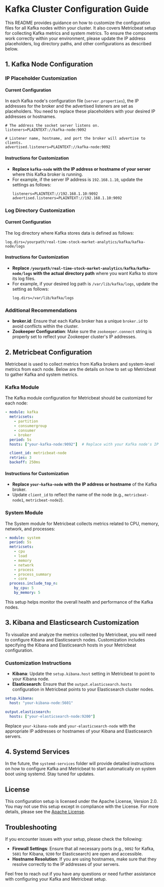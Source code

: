 
# Kafka Cluster Configuration Guide

This README provides guidance on how to customize the configuration files for all Kafka nodes within your cluster. It also covers Metricbeat setup for collecting Kafka metrics and system metrics. To ensure the components work correctly within your environment, please update the IP address placeholders, log directory paths, and other configurations as described below.

## 1. Kafka Node Configuration

### IP Placeholder Customization

#### Current Configuration
In each Kafka node's configuration file (`server.properties`), the IP addresses for the broker and the advertised listeners are set as placeholders. You need to replace these placeholders with your desired IP addresses or hostnames.

```properties
# The address the socket server listens on.
listeners=PLAINTEXT://kafka-node:9092

# Listener name, hostname, and port the broker will advertise to clients.
advertised.listeners=PLAINTEXT://kafka-node:9092
```

#### Instructions for Customization
- **Replace `kafka-node` with the IP address or hostname of your server** where this Kafka broker is running.
- For example, if the server IP address is `192.168.1.10`, update the settings as follows:
  ```properties
  listeners=PLAINTEXT://192.168.1.10:9092
  advertised.listeners=PLAINTEXT://192.168.1.10:9092
  ```

### Log Directory Customization

#### Current Configuration
The log directory where Kafka stores data is defined as follows:

```properties
log.dirs=/yourpath/real-time-stock-market-analytics/kafka/kafka-node/logs
```

#### Instructions for Customization
- **Replace `/yourpath/real-time-stock-market-analytics/kafka/kafka-node/logs` with the actual directory path** where you want Kafka to store its log files.
- For example, if your desired log path is `/var/lib/kafka/logs`, update the setting as follows:
  ```properties
  log.dirs=/var/lib/kafka/logs
  ```

### Additional Recommendations
- **broker.id**: Ensure that each Kafka broker has a unique `broker.id` to avoid conflicts within the cluster.
- **Zookeeper Configuration**: Make sure the `zookeeper.connect` string is properly set to reflect your Zookeeper cluster's IP addresses.

## 2. Metricbeat Configuration

Metricbeat is used to collect metrics from Kafka brokers and system-level metrics from each node. Below are the details on how to set up Metricbeat to gather Kafka and system metrics.

### Kafka Module

The Kafka module configuration for Metricbeat should be customized for each node:

```yaml
- module: kafka
  metricsets:
    - partition
    - consumergroup
    - consumer
    - broker
  period: 5s
  hosts: ["your-kafka-node:9092"]  # Replace with your Kafka node's IP or hostname

  client_id: metricbeat-node
  retries: 3
  backoff: 250ms
```

#### Instructions for Customization
- **Replace `your-kafka-node` with the IP address or hostname** of the Kafka broker.
- Update `client_id` to reflect the name of the node (e.g., `metricbeat-node1`, `metricbeat-node2`).

### System Module

The System module for Metricbeat collects metrics related to CPU, memory, network, and processes:

```yaml
- module: system
  period: 5s
  metricsets:
    - cpu
    - load
    - memory
    - network
    - process
    - process_summary
    - core
  process.include_top_n:
    by_cpu: 5
    by_memory: 5
```

This setup helps monitor the overall health and performance of the Kafka nodes.

## 3. Kibana and Elasticsearch Customization

To visualize and analyze the metrics collected by Metricbeat, you will need to configure Kibana and Elasticsearch nodes. Customization includes specifying the Kibana and Elasticsearch hosts in your Metricbeat configuration.

### Customization Instructions
- **Kibana**: Update the `setup.kibana.host` setting in Metricbeat to point to your Kibana node.
- **Elasticsearch**: Ensure that the `output.elasticsearch.hosts` configuration in Metricbeat points to your Elasticsearch cluster nodes.

```yaml
setup.kibana:
  host: "your-kibana-node:5601"

output.elasticsearch:
  hosts: ["your-elasticsearch-node:9200"]
```

Replace `your-kibana-node` and `your-elasticsearch-node` with the appropriate IP addresses or hostnames of your Kibana and Elasticsearch servers.

## 4. Systemd Services

In the future, the `systemd-services` folder will provide detailed instructions on how to configure Kafka and Metricbeat to start automatically on system boot using systemd. Stay tuned for updates.

## License
This configuration setup is licensed under the Apache License, Version 2.0. You may not use this setup except in compliance with the License. For more details, please see the [Apache License](http://www.apache.org/licenses/LICENSE-2.0).

## Troubleshooting
If you encounter issues with your setup, please check the following:
- **Firewall Settings**: Ensure that all necessary ports (e.g., `9092` for Kafka, `5601` for Kibana, `9200` for Elasticsearch) are open and accessible.
- **Hostname Resolution**: If you are using hostnames, make sure that they resolve correctly to the IP addresses of your servers.

Feel free to reach out if you have any questions or need further assistance with configuring your Kafka and Metricbeat setup.

